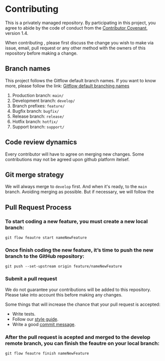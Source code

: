 # Contributing

This is a privately managed repository. By participating in this project, you agree to abide by the code of conduct from the [Contributor Covenant], version 1.4. 

[Contributor Covenant]: http://contributor-covenant.org/version/1/4

When contributing , please first discuss the change you wish to make via issue, email, pull request or any other method with the owners of this repository before making a change.

## Branch names

This project follows the Gitflow default branch names. If you want to know more, please follow the link: [Gitflow default branching names]

1. Production branch: `main/`
2. Development branch: `develop/`
3. Branch prefixes: `feature/`
4. Bugfix branch: `bugfix/`
5. Release branch: `release/`
6. Hotfix branch: `hotfix/`
7. Support branch: `support/`

[Gitflow default branching names]: https://zellwk.com/blog/git-flow

## Code review dynamics

Every contributor will have to agree on merging new changes. Some contributions may not be agreed upon github platform itelsef.

## Git merge strategy

We will always merge to `develop` first. And when it's ready, to the `main` branch. Avoiding merging as possible. But if necessary, we will follow the

## Pull Request Process

### To start coding a new feature, you must create a new local branch:

    git flow feautre start nameNewFeature

### Once finish coding the new feature, it’s time to push the new branch to the GitHub repository:

    git push --set-upstream origin feature/nameNewFeature

### Submit a pull request

We do not guarantee your contributions will be added to this repository. Please take into account this before making any changes.

Some things that will increase the chance that your pull request is accepted:

* Write tests.
* Follow our [style guide].
* Write a good [commit message].

[style guide]: https://github.com/airbnb/javascript/tree/master/react
[commit message]: http://tbaggery.com/2008/04/19/a-note-about-git-commit-messages.html

### After the pull request is acepted and merged to the develop remote branch, you can finish the feautre on your local branch:

    git flow feautre finish nameNewFeature
